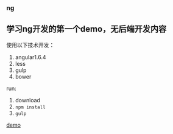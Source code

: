### ng
学习ng开发的第一个demo，无后端开发内容
---
使用以下技术开发：
1. angular1.6.4
2. less
3. gulp
4. bower

run:
1. download
2. `npm install`
3. `gulp`

[demo](http://daceyu.com/static/ng/dist/index.html)
